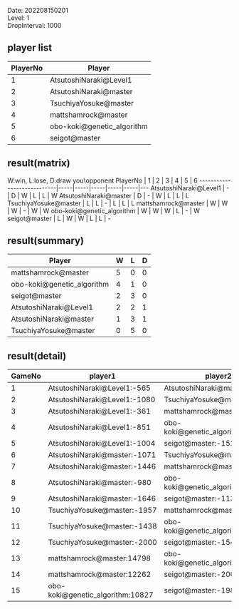 Date: 202208150201  
Level: 1  
DropInterval: 1000  
## player list
PlayerNo  |  Player
----------|----------------------------
1         |  AtsutoshiNaraki@Level1
2         |  AtsutoshiNaraki@master
3         |  TsuchiyaYosuke@master
4         |  mattshamrock@master
5         |  obo-koki@genetic_algorithm
6         |  seigot@master
## result(matrix)
W:win, L:lose, D:draw
you\opponent PlayerNo       |  1  |  2  |  3  |  4  |  5  |  6
----------------------------|-----|-----|-----|-----|-----|---
AtsutoshiNaraki@Level1      |  -  |  D  |  W  |  L  |  L  |  W
AtsutoshiNaraki@master      |  D  |  -  |  W  |  L  |  L  |  L
TsuchiyaYosuke@master       |  L  |  L  |  -  |  L  |  L  |  L
mattshamrock@master         |  W  |  W  |  W  |  -  |  W  |  W
obo-koki@genetic_algorithm  |  W  |  W  |  W  |  L  |  -  |  W
seigot@master               |  L  |  W  |  W  |  L  |  L  |  -
## result(summary)
Player                      |  W  |  L  |  D
----------------------------|-----|-----|---
mattshamrock@master         |  5  |  0  |  0
obo-koki@genetic_algorithm  |  4  |  1  |  0
seigot@master               |  2  |  3  |  0
AtsutoshiNaraki@Level1      |  2  |  2  |  1
AtsutoshiNaraki@master      |  1  |  3  |  1
TsuchiyaYosuke@master       |  0  |  5  |  0
## result(detail)
GameNo  |  player1                           |  player2
--------|------------------------------------|----------------------------------
1       |  AtsutoshiNaraki@Level1:-565       |  AtsutoshiNaraki@master:-565
2       |  AtsutoshiNaraki@Level1:-1080      |  TsuchiyaYosuke@master:-2143
3       |  AtsutoshiNaraki@Level1:-361       |  mattshamrock@master:15977
4       |  AtsutoshiNaraki@Level1:-851       |  obo-koki@genetic_algorithm:10372
5       |  AtsutoshiNaraki@Level1:-1004      |  seigot@master:-1523
6       |  AtsutoshiNaraki@master:-1071      |  TsuchiyaYosuke@master:-1474
7       |  AtsutoshiNaraki@master:-1446      |  mattshamrock@master:12599
8       |  AtsutoshiNaraki@master:-980       |  obo-koki@genetic_algorithm:12160
9       |  AtsutoshiNaraki@master:-1646      |  seigot@master:-1133
10      |  TsuchiyaYosuke@master:-1957       |  mattshamrock@master:15611
11      |  TsuchiyaYosuke@master:-1438       |  obo-koki@genetic_algorithm:10928
12      |  TsuchiyaYosuke@master:-2000       |  seigot@master:-1549
13      |  mattshamrock@master:14798         |  obo-koki@genetic_algorithm:10412
14      |  mattshamrock@master:12262         |  seigot@master:-2006
15      |  obo-koki@genetic_algorithm:10827  |  seigot@master:-1980
